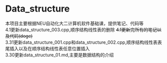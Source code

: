 # Data_structure
本项目主要根据NEU自动化大二计算机软件基础课，提供笔记、代码等  
4.1更新data_structure_003.cpp,顺序结构线性表的删除
~~4.1更新完所有的笔记以及代码(doge)~~  
3.31更新data_structure_001.cpp和data_structure_002.cpp,顺序结构线性表表尾插入以及在顺序结构线性表任意位置插入  
3.30更新data_structure_01.md,主要是数据结构的介绍  
